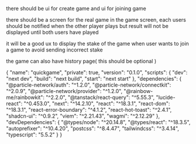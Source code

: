 there should be ui for create game
and ui for joining game

there should be a screen for the real game
in the game screen, each users should be notified when the other player plays
but result will not be displayed until both users have played


it will be a good ux to display the stake of the game when user wants to join a game to avoid sending incorrect stake


the game can also have history page( this should be optional )


{
  "name": "quickgame",
  "private": true,
  "version": "0.1.0",
  "scripts": {
    "dev": "next dev",
    "build": "next build",
    "start": "next start"
  },
  "dependencies": {
    "@particle-network/auth": "^1.2.0",
    "@particle-network/connectkit": "^2.0.9",
    "@particle-network/provider": "^1.2.0",
    "@rainbow-me/rainbowkit": "^2.2.0",
    "@tanstack/react-query": "^5.55.3",
    "lucide-react": "^0.453.0",
    "next": "^14.2.10",
    "react": "^18.3.1",
    "react-dom": "^18.3.1",
    "react-error-boundary": "^4.1.2",
    "react-hot-toast": "^2.4.1",
    "shadcn-ui": "^0.9.2",
    "viem": "^2.21.43",
    "wagmi": "^2.12.29"
  },
  "devDependencies": {
    "@types/node": "^20.14.8",
    "@types/react": "^18.3.5",
    "autoprefixer": "^10.4.20",
    "postcss": "^8.4.47",
    "tailwindcss": "^3.4.14",
    "typescript": "5.5.2"
  }
}

